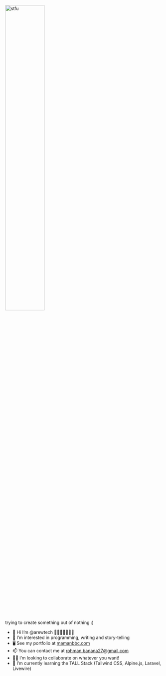 <img src="https://i.gifer.com/ByF8.gif" alt="stfu" width="50%"/>

trying to create something out of nothing :)

* 👋  Hi I’m @arewtech 👨🏻‍💻🦖🧑🏻‍🦱
* 👀  I’m interested in programming, writing and story-telling
* 🖥️  See my portfolio at [mamanbbc.com](https://mamanbbc.vercel.app/)
* 📫  You can contact me at [rohman.banana27@gmail.com](mailto:rohman.banana27@gmail.com)
* 🫶🏻  I’m looking to collaborate on whatever you want!
* 🌱  I’m currently learning the TALL Stack (Tailwind CSS, Alpine.js, Laravel, Livewire)


